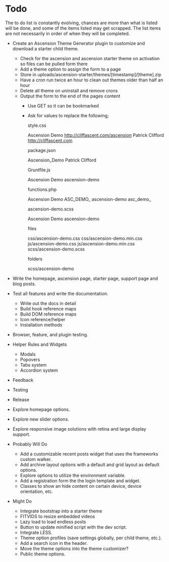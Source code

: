 # Todo
The to do list is constantly evolving, chances are more than what is listed will be done, and some of the items listed may get scrapped. The list items are not necessarily in order of when they will be completed.

+ Create an Ascension Theme Generator plugin to customize and download a starter child theme.
	+ Check for the ascension and ascension starter theme on activation so files can be pulled form there
	+ Add a theme option to assign the form to a page
	+ Store in uploads/ascension-starter/themes/[timestamp]/[theme].zip
	+ Have a cron run twice an hour to clean out themes older than half an hour
	+ Delete all theme on uninstall and remove crons
	+ Output the form to the end of the pages content
		+ Use GET so it can be bookmarked
		+ Ask for values to replace the following;

			style.css
			
			Ascension Demo
			http://cliffascent.com/ascension
			Patrick Clifford
			http://cliffascent.com


			package.json
			
			Ascension_Demo
			Patrick Clifford


			Gruntfile.js
			
			Ascension Demo
			ascension-demo


			functions.php
			
			Ascension Demo
			ASC_DEMO_
			ascension-demo
			asc_demo_


			ascension-demo.scss
			
			Ascension Demo
			ascension-demo


			files
			
			css/ascension-demo.css
			css/ascension-demo.min.css
			js/ascension-demo.css
			js/ascension-demo.min.css
			scss/ascension-demo.scss


			folders
			
			scss/ascension-demo

+ Write the homepage, ascension page, starter page, support page and blog posts.

+ Test all features and write the documentation.
	+ Write out the docs in detail
	+ Build hook reference maps
	+ Build DOM reference maps
	+ Icon reference/helper
	+ Installation methods

+ Browser, feature, and plugin testing.

+ Helper Rules and Widgets
	+ Modals
	+ Popovers
	+ Tabs system
	+ Accordion system

+ Feedback
+ Testing
+ Release

+ Explore homepage options.
+ Explore new slider options.
+ Explore responsive image solutions with retina and large display support.

+ Probably Will Do
	+ Add a customizable recent posts widget that uses the frameworks custom walker.
	+ Add archive layout options with a default and grid layout as default options.
	+ Explore options to utilize the environment variable.
	+ Add a registration form the the login template and widget.
	+ Classes to show an hide content on certain device, device orientation, etc.

+ Might Do
	+ Integrate bootstrap into a starter theme
	+ FITVIDS to resize embedded videos
	+ Lazy load to load endless posts
	+ Button to update minified script with the dev script.
	+ Integrate LESS.
	+ Theme option profiles (save settings globally, per child theme, etc.).
	+ Add a search icon in the header.
	+ Move the theme options into the theme customizer?
	+ Public theme options.